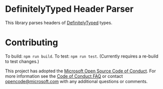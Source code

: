 # DefinitelyTyped Header Parser

This library parses headers of [DefinitelyTyped](https://github.com/DefinitelyTyped/DefinitelyTyped) types.

# Contributing

To build: `npm run build`.
To test: `npm run test`. (Currently requires a re-build to test changes.)

This project has adopted the [Microsoft Open Source Code of Conduct](https://opensource.microsoft.com/codeofconduct/). For more information see the [Code of Conduct FAQ](https://opensource.microsoft.com/codeofconduct/faq/) or contact [opencode@microsoft.com](mailto:opencode@microsoft.com) with any additional questions or comments.
